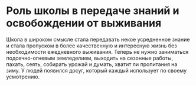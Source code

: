 # Роль школы в передаче знаний и освобождении от выживания

Школа в широком смысле стала передавать некое усредненное знание и стала пропуском в более качественную и интересную жизнь без необходимости ежедневного выживания. Теперь не нужно заниматься подсечно-огневым земледелием, выходить на сезонные работы, пахать, сеять, собирать урожай и думать, хватит ли пропитания на зиму. У людей появился досуг, который каждый использует по своему усмотрению.
